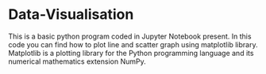 # Data-Visualisation
This is a basic python program coded in Jupyter Notebook present. In this code you can find how to plot line and scatter graph using matplotlib library. 
Matplotlib is a plotting library for the Python programming language and its numerical mathematics extension NumPy.
